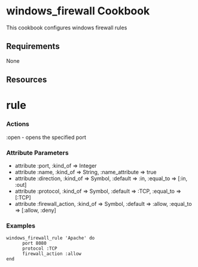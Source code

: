 windows_firewall Cookbook
====================
This cookbook configures windows firewall rules

Requirements
------------
None

Resources
-----------------

rule
==================

### Actions

:open - opens the specified port

### Attribute Parameters

- attribute :port, :kind_of => Integer
- attribute :name, :kind_of => String, :name_attribute => true
- attribute :direction, :kind_of => Symbol, :default => :in, :equal_to => [:in, :out]
- attribute :protocol, :kind_of => Symbol, :default => :TCP, :equal_to => [:TCP]
- attribute :firewall_action, :kind_of => Symbol, :default => :allow, :equal_to => [:allow, :deny]

### Examples

    windows_firewall_rule 'Apache' do
          port 8080
          protocol :TCP
          firewall_action :allow
    end